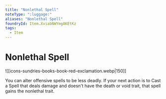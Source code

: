 ```yaml
---
title: "Nonlethal Spell"
noteType: ":luggage:"
aliases: "Nonlethal Spell"
foundryId: Item.XviabNWYmgAKEtKz
tags:
  - Item
---
```


# Nonlethal Spell
![[icons-sundries-books-book-red-exclamation.webp|150]]

You can alter offensive spells to be less deadly. If your next action is to Cast a Spell that deals damage and doesn't have the death or void trait, that spell gains the nonlethal trait.
